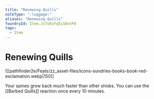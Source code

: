 ```yaml
---
title: "Renewing Quills"
noteType: ":luggage:"
aliases: "Renewing Quills"
foundryId: Item.JxToRzFqSLS8ntPd
tags:
  - Item
---
```


# Renewing Quills
![[pathfinder2e/Feats/zz_asset-files/icons-sundries-books-book-red-exclamation.webp|150]]

Your spines grow back much faster than other shisks. You can use the [[Barbed Quills]] reaction once every 10 minutes.
